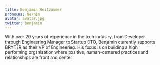 ```yaml
---
title: Benjamin Reitzammer
pronouns: he/him
avatar: avatar.jpg
twitter: benjamin
---
```


With over 20 years of experience in the tech industry, from Developer through Engineering Manager to Startup CTO, Benjamin currently supports BRYTER as their VP of Engineering. His focus is on building a high performing organisation where positive, human-centered practices and relationships are front and center.
